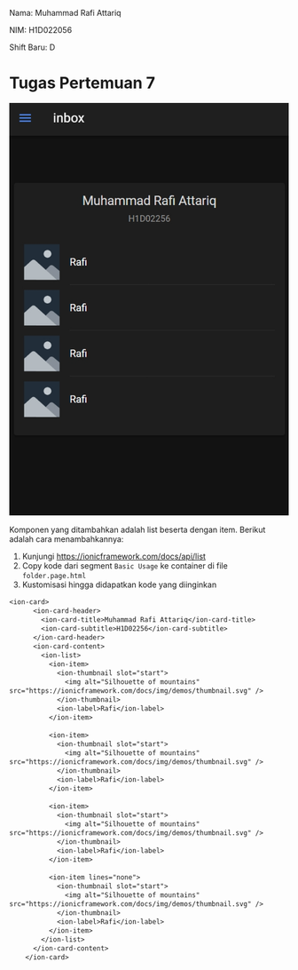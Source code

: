 Nama: Muhammad Rafi Attariq

NIM: H1D022056

Shift Baru: D

# Tugas Pertemuan 7

![Tampilan aplikasi](tugas6/src/assets/homepageionic.png)

Komponen yang ditambahkan adalah list beserta dengan item. Berikut adalah cara menambahkannya:

1. Kunjungi https://ionicframework.com/docs/api/list
2. Copy kode dari segment `Basic Usage` ke container di file `folder.page.html`
3. Kustomisasi hingga didapatkan kode yang diinginkan
```
<ion-card>
      <ion-card-header>
        <ion-card-title>Muhammad Rafi Attariq</ion-card-title>
        <ion-card-subtitle>H1D02256</ion-card-subtitle>
      </ion-card-header>
      <ion-card-content>
        <ion-list>
          <ion-item>
            <ion-thumbnail slot="start">
              <img alt="Silhouette of mountains" src="https://ionicframework.com/docs/img/demos/thumbnail.svg" />
            </ion-thumbnail>
            <ion-label>Rafi</ion-label>
          </ion-item>
    
          <ion-item>
            <ion-thumbnail slot="start">
              <img alt="Silhouette of mountains" src="https://ionicframework.com/docs/img/demos/thumbnail.svg" />
            </ion-thumbnail>
            <ion-label>Rafi</ion-label>
          </ion-item>
    
          <ion-item>
            <ion-thumbnail slot="start">
              <img alt="Silhouette of mountains" src="https://ionicframework.com/docs/img/demos/thumbnail.svg" />
            </ion-thumbnail>
            <ion-label>Rafi</ion-label>
          </ion-item>
    
          <ion-item lines="none">
            <ion-thumbnail slot="start">
              <img alt="Silhouette of mountains" src="https://ionicframework.com/docs/img/demos/thumbnail.svg" />
            </ion-thumbnail>
            <ion-label>Rafi</ion-label>
          </ion-item>
        </ion-list>
      </ion-card-content>
    </ion-card>
```
